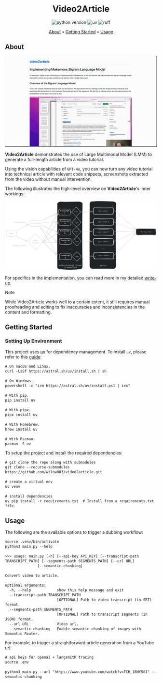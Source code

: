 <h1 align="center">Video2Article</h1>

<p align="center">
    <img src="https://img.shields.io/badge/python-3.9.10-orange"
         alt="python version">
     <img src="https://img.shields.io/endpoint?url=https://raw.githubusercontent.com/astral-sh/uv/main/assets/badge/v0.json"
          alt="uv">
    <img src="https://img.shields.io/endpoint?url=https://raw.githubusercontent.com/charliermarsh/ruff/main/assets/badge/v1.json"
         alt="ruff">
    <!-- <a href="https://github.com/wtlow003/auto-dubs/actions/workflows/python-app.yml">
     <img src="https://github.com/wtlow003/auto-dubs/actions/workflows/python-app.yml/badge.svg" alt="pytest">
    </a> -->
    <!-- <img src="https://img.shields.io/badge/docker-%230db7ed.svg?style=for-the-badge&logo=docker&logoColor=white"
         alt="docker"> -->
</p>

<p align="center">
    <a href=#about>About</a> •
    <a href=#getting-started>Getting Started</a> •
    <a href=#usage>Usage</a>
</p>

## About

![video2article-output](/assets/video-2-article-small.gif)

**Video2Article** demonstrates the use of Large Multimodal Model (LMM) to generate a full-length article from a video tutorial.

Using the vision capabilities of `GPT-4o`, you can now turn any video tutorial into technical article with relevant code snippets, screenshots extracted from the video without manual intervention.

The following illustrates the high-level overview on **Video2Article**'s inner workings:

![architecture-diagram](/assets/high-level-architecture.png)

For specifics in the implementation, you can read more in my detailed [write-up](https://wtlow003.github.io/posts/transforming-video-to-article-with-gpt-4o/).

> [!NOTE]
>
> While Video2Article works well to a certain extent, it still requires manual proofreading and editing to fix inaccuracies and inconsistencies in the content and formatting.

## Getting Started

### Setting Up Environment

This project uses [uv](https://github.com/astral-sh/uv) for dependency management. To install `uv`, please refer to this [guide](https://github.com/astral-sh/uv#getting-started):

```shell
# On macOS and Linux.
curl -LsSf https://astral.sh/uv/install.sh | sh

# On Windows.
powershell -c "irm https://astral.sh/uv/install.ps1 | iex"

# With pip.
pip install uv

# With pipx.
pipx install uv

# With Homebrew.
brew install uv

# With Pacman.
pacman -S uv
```

To setup the project and install the required dependencies:

```shell
# git clone the repo along with submodules
git clone --recurse-submodules https://github.com/wtlow003/video2article.git

# create a virtual env
uv venv

# install dependencies
uv pip install -r requirements.txt  # Install from a requirements.txt file.
```

## Usage

The following are the available options to trigger a dubbing workflow:

```shell
source .venv/bin/activate
python3 main.py --help

>>> usage: main.py [-h] [--api-key API_KEY] [--transcript-path TRANSCRIPT_PATH] [--segments-path SEGMENTS_PATH] [--url URL]
               [--semantic-chunking]

Convert video to article.

optional arguments:
  -h, --help            show this help message and exit
  --transcript-path TRANSCRIPT_PATH
                        [OPTIONAL] Path to video transcript (in SRT) format.
  --segments-path SEGMENTS_PATH
                        [OPTIONAL] Path to transcript segments (in JSON) format.
  --url URL             Video url.
  --semantic-chunking   Enable semantic chunking of images with Semantic Router.
```

For example, to trigger a straightforward article generation from a YouTube url:

```shell
# api keys for openai + langsmith tracing
source .env

python3 main.py --url "https://www.youtube.com/watch?v=TCH_1BHY58I" --semantic-chunking 
```
